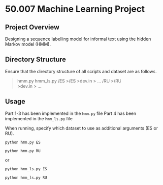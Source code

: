 # 50.007 Machine Learning Project

## Project Overview
Designing a sequence labelling model for informal text using the hidden Markov model (HMM). 

## Directory Structure
Ensure that the directory structure of all scripts and dataset are as follows. 
> hmm.py
> hmm_ls.py
>/ES
    >/ES
        >dev.in
        > ...
>/RU
    >/RU    
        >dev.in
        > ...
       

## Usage
Part 1-3 has been implemented in the `hmm.py` file
Part 4 has been implemented in the `hmm_ls.py` file

When running, specify which dataset to use as additional arguments (ES or RU).

```
python hmm.py ES

python hmm.py RU
```

or

```
python hmm_ls.py ES

python hmm_ls.py RU
```

